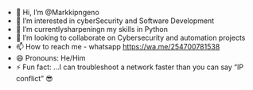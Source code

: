 - 👋 Hi, I’m @Markkipngeno
- 👀 I’m interested in cyberSecurity and Software Development
- 🌱 I’m currentlysharpeningn my skills in Python
- 💞️ I’m looking to collaborate on Cybersecurity and automation projects
- 📫 How to reach me - whatsapp https://wa.me/254700781538
- 😄 Pronouns: He/Him
- ⚡ Fun fact: ...I can troubleshoot a network faster than you can say “IP conflict” 😎

<!---
Markkigen/Markkigen is a ✨ special ✨ repository because its `README.md` (this file) appears on your GitHub profile.
You can click the Preview link to take a look at your changes.
--->
